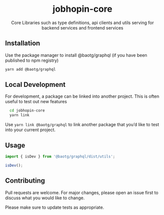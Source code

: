 <div align="center">
  <h1>jobhopin-core</h1>
  <p>Core Libraries such as type definitions, api clients and utils serving for backend services and frontend services</p>
  </div>
</div>

## Installation

Use the package manager to install @baotg/graphql (if you have been published to npm registry)

```bash
yarn add @baotg/graphql
```

## Local Development
For development, a package can be linked into another project. This is often useful to test out new features

```bash
  cd jobhopin-core
  yarn link
```

Use `yarn link @baotg/graphql` to link another package that you’d like to test into your current project.

## Usage

```javascript
import { isDev } from '@baotg/graphql/dist/utils';

isDev();
```

## Contributing

Pull requests are welcome. For major changes, please open an issue first to discuss what you would like to change.

Please make sure to update tests as appropriate.
